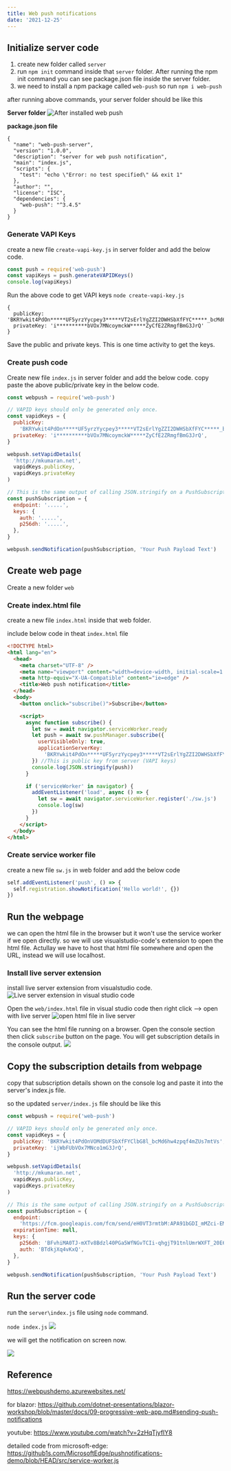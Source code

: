 ```yaml
---
title: Web push notifications
date: '2021-12-25'
---
```


## Initialize server code

1. create new folder called `server`
2. run `npm init` command inside that `server` folder. After running the npm init command you can see package.json file inside the server folder.
3. we need to install a npm package called `web-push` so run `npm i web-push`

after running above commands, your server folder should be like this

**Server folder**
![After installed web push](after%20npm%20intsall%20web-push.png)

**package.json file**

```
{
  "name": "web-push-server",
  "version": "1.0.0",
  "description": "server for web push notification",
  "main": "index.js",
  "scripts": {
    "test": "echo \"Error: no test specified\" && exit 1"
  },
  "author": "",
  "license": "ISC",
  "dependencies": {
    "web-push": "^3.4.5"
  }
}
```

### Generate VAPI Keys

create a new file `create-vapi-key.js` in server folder and add the below code.

```js
const push = require('web-push')
const vapiKeys = push.generateVAPIDKeys()
console.log(vapiKeys)
```

Run the above code to get VAPI keys
`node create-vapi-key.js`

```
{
  publicKey: 'BKRYwkit4PdOn*****UF5yrzYycpey3*****VT2sErlYgZZI2DWHSbXfFYC*****_bcMd6hw4*****mZUs7mtVs',
  privateKey: 'i**********bVOx7MNcoymckW*****ZyCfE2ZRmgfBmG3JrQ'
}
```

Save the public and private keys. This is one time activity to get the keys.

### Create push code

Create new file `index.js` in server folder and add the below code.
copy paste the above public/private key in the below code.

```js
const webpush = require('web-push')

// VAPID keys should only be generated only once.
const vapidKeys = {
  publicKey:
    'BKRYwkit4PdOn*****UF5yrzYycpey3*****VT2sErlYgZZI2DWHSbXfFYC*****_bcMd6hw4*****mZUs7mtVs',
  privateKey: 'i**********bVOx7MNcoymckW*****ZyCfE2ZRmgfBmG3JrQ',
}

webpush.setVapidDetails(
  'http://mkumaran.net',
  vapidKeys.publicKey,
  vapidKeys.privateKey
)

// This is the same output of calling JSON.stringify on a PushSubscription from HTML page
const pushSubscription = {
  endpoint: '.....',
  keys: {
    auth: '.....',
    p256dh: '.....',
  },
}

webpush.sendNotification(pushSubscription, 'Your Push Payload Text')
```

## Create web page

Create a new folder `web`

### Create index.html file

create a new file `index.html` inside that web folder.

include below code in theat `index.html` file

```html
<!DOCTYPE html>
<html lang="en">
  <head>
    <meta charset="UTF-8" />
    <meta name="viewport" content="width=device-width, initial-scale=1.0" />
    <meta http-equiv="X-UA-Compatible" content="ie=edge" />
    <title>Web push notification</title>
  </head>
  <body>
    <button onclick="subscribe()">Subscribe</button>

    <script>
      async function subscribe() {
        let sw = await navigator.serviceWorker.ready
        let push = await sw.pushManager.subscribe({
          userVisibleOnly: true,
          applicationServerKey:
            'BKRYwkit4PdOn*****UF5yrzYycpey3*****VT2sErlYgZZI2DWHSbXfFYC*****_bcMd6hw4*****mZUs7mtVs',
        }) //This is public key from server (VAPI keys)
        console.log(JSON.stringify(push))
      }

      if ('serviceWorker' in navigator) {
        addEventListener('load', async () => {
          let sw = await navigator.serviceWorker.register('./sw.js')
          console.log(sw)
        })
      }
    </script>
  </body>
</html>
```

### Create service worker file

create a new file `sw.js` in web folder and add the below code

```js
self.addEventListener('push', () => {
  self.registration.showNotification('Hello world!', {})
})
```

## Run the webpage

we can open the html file in the browser but it won't use the service worker if we open directly. so we will use visualstudio-code's extension to open the html file.
Actullay we have to host that html file somewhere and open the URL, instead we will use localhost.

### Install live server extension

install live server extension from visualstudio code.
![Live server extension in visual studio code](live-server-extension.png)

Open the `web/index.html` file in visual studio code then right click --> open with live server
![open html file in live server](open-html-file-in-live-server.png)

You can see the html file running on a browser. Open the console section then click `subscribe` button on the page.
You will get subscription details in the console output.
![](web-page-running.png)

## Copy the subscription details from webpage

copy that subscription details shown on the console log and paste it into the server's index.js file.

so the updated `server/index.js` file should be like this

```js
const webpush = require('web-push')

// VAPID keys should only be generated only once.
const vapidKeys = {
  publicKey: 'BKRYwkit4PdOnVOMdDUFSbXfFYClbG8l_bcMd6hw4zpqf4mZUs7mtVs',
  privateKey: 'ijWbFUbVOx7MNco1mG3JrQ',
}

webpush.setVapidDetails(
  'http://mkumaran.net',
  vapidKeys.publicKey,
  vapidKeys.privateKey
)

// This is the same output of calling JSON.stringify on a PushSubscription
const pushSubscription = {
  endpoint:
    'https://fcm.googleapis.com/fcm/send/eH0VT3rmtbM:APA91bGDI_mMZci-EMaD-kw6tLDZ13Cz3DrGiUYFIwSZZO0pU6C-s1oHFKx5IAAubp4de0',
  expirationTime: null,
  keys: {
    p256dh: 'BFvhiMA0TJ-mXTv8Bdzl40PGa5WfNGvTCIi-qhgjT91tnlUmrWXFT_20E63mbU',
    auth: 'BTdkjXq4vKxQ',
  },
}

webpush.sendNotification(pushSubscription, 'Your Push Payload Text')
```

## Run the server code

run the `server\index.js` file using `node` command.

`node index.js`
![](run-server-code.png)

we will get the notification on screen now.

![](push-notification-shown-on-screen.png)

## Reference

https://webpushdemo.azurewebsites.net/

for blazor: https://github.com/dotnet-presentations/blazor-workshop/blob/master/docs/09-progressive-web-app.md#sending-push-notifications

youtube: https://www.youtube.com/watch?v=2zHqTjyfIY8

detailed code from microsoft-edge: https://github1s.com/MicrosoftEdge/pushnotifications-demo/blob/HEAD/src/service-worker.js
